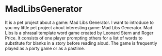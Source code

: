 # MadLibsGenerator
It is a pet project about a game: Mad Libs Generator.
I want to introduce to you my little pet project about interesting game: Mad Libs Generator.
Mad Libs is a phrasal template word game created by Leonard Stern and Roger Price. It consists of one player prompting others for a list of words to substitute for blanks in a story before reading aloud. The game is frequently played as a party game or as a pastime.
